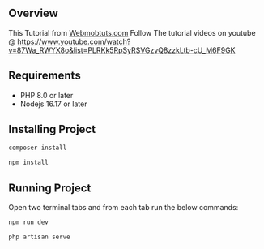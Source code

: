 ## Overview
This Tutorial from [Webmobtuts.com](https://webmobtuts.com/)
Follow The tutorial videos on youtube @ https://www.youtube.com/watch?v=87Wa_RWYX8o&list=PLRKk5RpSyRSVGzvQ8zzkLtb-cU_M6F9GK


## Requirements

- PHP 8.0 or later
- Nodejs 16.17 or later


## Installing Project
```bash
composer install
```
```bash
npm install
```

## Running Project
Open two terminal tabs and from each tab run the below commands:

```bash
npm run dev
```

```bash
php artisan serve
```

